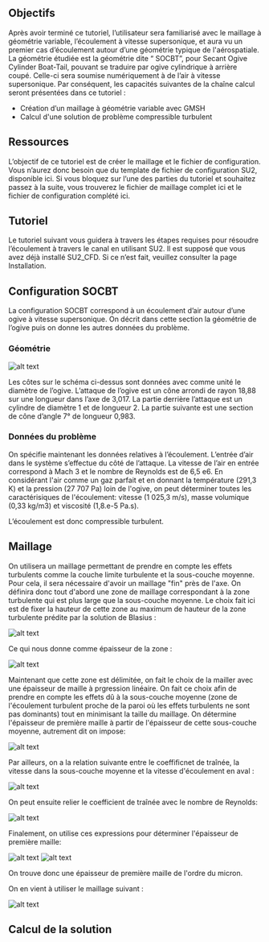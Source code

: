 ## Objectifs

Après avoir terminé ce tutoriel, l’utilisateur sera familiarisé avec le maillage à géométrie variable, l’écoulement à vitesse supersonique, et aura vu un premier cas d’écoulement autour d’une géométrie typique de l'aérospatiale. 
La géométrie étudiée est la géométrie dite “ SOCBT”, pour Secant Ogive Cylinder Boat-Tail, pouvant se traduire par ogive cylindrique à arrière coupé. Celle-ci sera soumise numériquement à de l’air à vitesse supersonique.
Par conséquent, les capacités suivantes de la chaîne calcul seront présentées dans ce tutoriel :
 * Création d’un maillage à géométrie variable avec GMSH
 * Calcul d'une solution de problème compressible turbulent

## Ressources

L’objectif de ce tutoriel est de créer le maillage et le fichier de configuration. Vous n’aurez donc besoin que du template de fichier de configuration SU2, disponible ici. Si vous bloquez sur l’une des parties du tutoriel et souhaitez passez à la suite, vous trouverez le fichier de maillage complet ici et le fichier de configuration complété ici.

## Tutoriel
Le tutoriel suivant vous guidera à travers les étapes requises pour résoudre l’écoulement à travers le canal en utilisant SU2. Il est supposé que vous avez déjà installé SU2_CFD. Si ce n’est fait, veuillez consulter la page Installation.


## Configuration SOCBT

La configuration SOCBT correspond à un écoulement d’air autour d’une ogive à vitesse supersonique. On décrit dans cette section la géométrie de l’ogive puis on donne les autres données du problème.

### Géométrie

![alt text](https://raw.githubusercontent.com/SU2CLC/su2_clc/main/annexes/figures/SOCBT_dim.PNG "Géométrie de la configuration SOCBT")

Les côtes sur le schéma ci-dessus sont données avec comme unité le diamètre de l’ogive. L’attaque de l’ogive est un cône arrondi de rayon 18,88 sur une longueur dans l’axe de 3,017. La partie derrière l’attaque est un cylindre de diamètre 1 et de longueur 2. La partie suivante est une section de cône d’angle 7° de longueur 0,983.

### Données du problème

On spécifie maintenant les données relatives à l’écoulement. L’entrée d’air dans le système s’effectue du côté de l’attaque. La vitesse de l’air en entrée correspond à Mach 3 et le nombre de Reynolds est de 6,5 e6. En considérant l'air comme un gaz parfait et en donnant la température (291,3 K) et la pression (27 707 Pa) loin de l'ogive, on peut déterminer toutes les caractérisiques de l'écoulement: vitesse (1 025,3 m/s), masse volumique (0,33 kg/m3) et viscosité (1,8.e-5 Pa.s).

L’écoulement est donc compressible turbulent.

## Maillage

On utilisera un maillage permettant de prendre en compte les effets turbulents comme la couche limite turbulente et la sous-couche moyenne. Pour cela, il sera nécessaire d'avoir un maillage "fin" près de l'axe. On définira donc tout d'abord une zone de maillage correspondant à la zone turbulente qui est plus large que la sous-couche moyenne. Le choix fait ici est de fixer la hauteur de cette zone au maximum de hauteur de la zone turbulente prédite par la solution de Blasius : 

![alt text](https://raw.githubusercontent.com/SU2CLC/su2_clc/main/annexes/figures/Blasius.png)

Ce qui nous donne comme épaisseur de la zone :

![alt text](https://raw.githubusercontent.com/SU2CLC/su2_clc/main/annexes/figures/Blasius_res.png)

Maintenant que cette zone est délimitée, on fait le choix de la mailler avec une épaisseur de maille à prgression linéaire. On fait ce choix afin de prendre en compte les effets dû à la sous-couche moyenne (zone de l'écoulement turbulent proche de la paroi où les effets turbulents ne sont pas dominants) tout en minimisant la taille du maillage. On détermine l'épaisseur de première maille à partir de l'épaisseur de cette sous-couche moyenne, autrement dit on impose:

![alt text](https://raw.githubusercontent.com/SU2CLC/su2_clc/main/annexes/figures/Cond.png)

Par ailleurs, on a la relation suivante entre le coeffificnet de traînée, la vitesse dans la sous-couche moyenne et la vitesse d'écoulement en aval :

![alt text](https://raw.githubusercontent.com/SU2CLC/su2_clc/main/annexes/figures/Rel_coef.png)

On peut ensuite relier le coefficient de traînée avec le nombre de Reynolds:

![alt text](https://raw.githubusercontent.com/SU2CLC/su2_clc/main/annexes/figures/Coef.png)

Finalement, on utilise ces expressions pour déterminer l'épaisseur de première maille:

![alt text](https://raw.githubusercontent.com/SU2CLC/su2_clc/main/annexes/figures/Blasius.png)
![alt text](https://raw.githubusercontent.com/SU2CLC/su2_clc/main/annexes/figures/Res.png)

On trouve donc une épaisseur de première maille de l'ordre du micron.


On en vient à utiliser le maillage suivant :

![alt text](https://raw.githubusercontent.com/SU2CLC/su2_clc/main/annexes/figures/Maillage_SOCBT.png)

## Calcul de la solution
